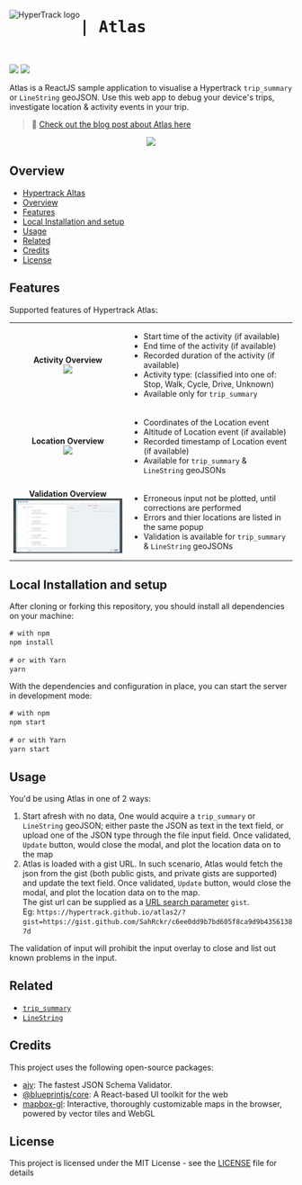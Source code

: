 <div style="display: flex; align-items: center">
  <img src="https://www.hypertrack.com/green.eeca143346e01b96d600.svg" alt="HyperTrack logo" title="HyperTrack" align="left" style="marmargin-right: 0.5rem" height="40" />
  <h1 align="left" style="font-family: monospace;"> | Atlas </h1> 
</div>
<br/>

![](https://img.shields.io/david/hypertrack/atlas2?style=flat-square) ![](https://img.shields.io/github/license/hypertrack/atlas2?style=flat-square)

Atlas is a ReactJS sample application to visualise a Hypertrack `trip_summary` or `LineString` geoJSON. Use this web app to debug your device's trips, investigate location & activity events in your trip.

> 💬 [Check out the blog post about Atlas here](__BLOG_POST_LINK_HERE__)

<p align="center">
  <img src="public/atlas_demo.gif" />
</p>

## Overview

- [Hypertrack Altas](#ht-atlas)
- [Overview](#overview)
- [Features](#features)
- [Local Installation and setup](#installation-and-setup)
- [Usage](#usage)
- [Related](#related)
- [Credits](#credits)
- [License](#license)

## Features

Supported features of Hypertrack Atlas:

<table>
  <tr>
    <td align="center"><b>Activity Overview</b><br /><img src="public/activity_peek.png" width="350"/></td>
    <td><ul>    
      <li>Start time of the activity (if available)</li>
      <li>End time of the activity (if available)</li>
      <li>Recorded duration of the activity (if available)</li>
      <li>Activity type: (classified into one of: Stop, Walk, Cycle, Drive, Unknown)</li>
      <li>Available only for <code>trip_summary</code></li>
    </ul></td>
  </tr>
  <tr>
    <td align="center"><b>Location Overview</b><br /><img src="public/location_peek.png" width="350"/></td>
    <td><ul>
      <li>Coordinates of the Location event</li>
      <li>Altitude of Location event (if available)</li>
      <li>Recorded timestamp of Location event (if available)</li>
      <li>Available for <code>trip_summary</code> & <code>LineString</code> geoJSONs</li>
    </ul></td>
  </tr>
  <tr>
    <td align="center"><b>Validation Overview</b><br /><img src="public/linestring_data_validation.png" width="350"/></td>
    <td><ul>
      <li>Erroneous input not be plotted, until corrections are performed</li>
      <li>Errors and thier locations are listed in the same popup</li>
      <li>Validation is available for <code>trip_summary</code> & <code>LineString</code> geoJSONs</li>
    </ul></td>
  </tr>
</table>

## Local Installation and setup

After cloning or forking this repository, you should install all dependencies on your machine:

```shell
# with npm
npm install

# or with Yarn
yarn
```

With the dependencies and configuration in place, you can start the server in development mode:

```shell
# with npm
npm start

# or with Yarn
yarn start
```

## Usage

You'd be using Atlas in one of 2 ways:

1. Start afresh with no data, One would acquire a `trip_summary` or `LineString` geoJSON; either paste the JSON as text in the text field, or upload one of the JSON type through the file input field. Once validated, `Update` button, would close the modal, and plot the location data on to the map
2. Atlas is loaded with a gist URL. In such scenario, Atlas would fetch the json from the gist (both public gists, and private gists are supported) and update the text field. Once validated, `Update` button, would close the modal, and plot the location data on to the map. <br/> The gist url can be supplied as a [URL search parameter](https://developer.mozilla.org/en-US/docs/Web/API/URLSearchParams) `gist`. <br/> Eg: `https://hypertrack.github.io/atlas2/?gist=https://gist.github.com/SahRckr/c6ee0dd9b7bd605f8ca9d9b43561387d`

The validation of input will prohibit the input overlay to close and list out known problems in the input.

## Related

- [`trip_summary`](https://docs.hypertrack.com/#guides-apis-usage-trips-review-trip-summaries)
- [`LineString`](https://tools.ietf.org/html/rfc7946#section-3.1.4)

## Credits

This project uses the following open-source packages:

- [ajv](https://github.com/epoberezkin/ajv): The fastest JSON Schema Validator.
- [@blueprintjs/core](https://github.com/palantir/blueprint): A React-based UI toolkit for the web
- [mapbox-gl](https://github.com/mapbox/mapbox-gl-js): Interactive, thoroughly customizable maps in the browser, powered by vector tiles and WebGL

## License

This project is licensed under the MIT License - see the [LICENSE](LICENSE) file for details
